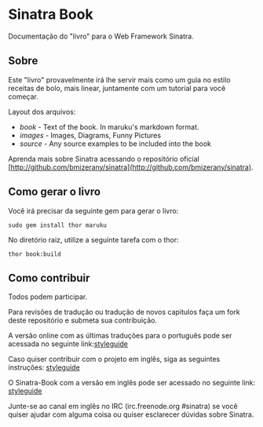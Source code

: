 Sinatra Book
============

Documentação do "livro" para o Web Framework Sinatra.

Sobre
-----
Este "livro" provavelmente irá lhe servir mais como um guia no estilo receitas de bolo, mais linear, juntamente com um tutorial para você começar.

Layout dos arquivos:

* _book_   - Text of the book.  In maruku's markdown format.
* _images_ - Images, Diagrams, Funny Pictures
* _source_ - Any source examples to be included into the book

Aprenda mais sobre Sinatra acessando o repositório oficial [http://github.com/bmizerany/sinatra](http://github.com/bmizerany/sinatra).


Como gerar o livro
---------------------

Você irá precisar da seguinte gem para gerar o livro:

    sudo gem install thor maruku

No diretório raiz, utilize a seguinte tarefa com o thor:

    thor book:build


Como contribuir
-----------------
Todos podem participar.

Para revisões de tradução ou tradução de novos capitulos faça um fork deste repositório e submeta sua contribuição.

A versão online com as últimas traduções para o português pode ser acessada no seguinte link:[styleguide](http://sinatra.tailorfontela.com.br)


Caso quiser contribuir com o projeto em inglês, siga as seguintes instruções:
[styleguide](http://github.com/cschneid/sinatra-book/wikis/how-to-contribute)

O Sinatra-Book com a versão em inglês pode ser acessado no seguinte link:
[styleguide](http://sinatra.rubyforge.org/book.html)


Junte-se ao canal em inglês no IRC (irc.freenode.org #sinatra) se você quiser ajudar com alguma coisa ou quiser esclarecer dúvidas sobre Sinatra.

